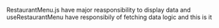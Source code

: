 RestaurantMenu.js have major reasponsibility to display data and useRestaurantMenu have responsibily of fetching data logic and this is it
